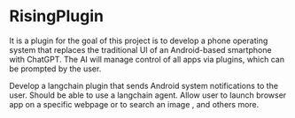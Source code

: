 # RisingPlugin
It is a plugin for the goal of this project is to develop a phone operating system that replaces the traditional UI of an Android-based smartphone with ChatGPT. The AI will manage control of all apps via plugins, which can be prompted by the user.

Develop a langchain plugin that sends Android system notifications to the user. Should be able to use a langchain agent.
Allow user to launch browser app on a specific webpage or to search an image , and others more. 
